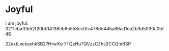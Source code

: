 # Joyful

I am joyful: 0211cbaf0b52f20bb14138eb65558ec0fc478de445a66ad1da2b3d5030c0bf46


22extLxekaxhkSB27HrwXsr7TQzHuTQVzzCZhs2CCQmBSP